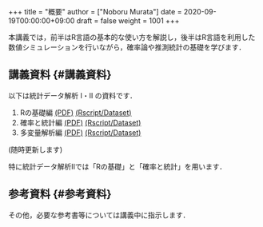 +++
title = "概要"
author = ["Noboru Murata"]
date = 2020-09-19T00:00:00+09:00
draft = false
weight = 1001
+++

本講義では，前半はR言語の基本的な使い方を解説し，後半はR言語を利用した数値シミュレーションを行いながら，確率論や推測統計の基礎を学びます．


## 講義資料 {#講義資料}

以下は統計データ解析 I・II の資料です．

1.  Rの基礎編 [(PDF)](https://noboru-murata.github.io/statistical-data-analysis1/pdfs/note1.pdf) [(Rscript/Dataset)](https://noboru-murata.github.io/statistical-data-analysis1/zips/script1.zip)
2.  確率と統計編 [(PDF)](https://noboru-murata.github.io/statistical-data-analysis1/pdfs/note2.pdf) [(Rscript/Dataset)](https://noboru-murata.github.io/statistical-data-analysis1/zips/script2.zip)
3.  多変量解析編 [(PDF)](https://noboru-murata.github.io/statistical-data-analysis1/pdfs/note3.pdf) [(Rscript/Dataset)](https://noboru-murata.github.io/statistical-data-analysis1/zips/script3.zip)

(随時更新します)

特に統計データ解析IIでは「Rの基礎」と「確率と統計」を用います．


## 参考資料 {#参考資料}

その他，必要な参考書等については講義中に指示します．